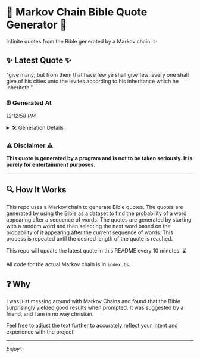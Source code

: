 # 📖 Markov Chain Bible Quote Generator 📖

Infinite quotes from the Bible generated by a Markov chain. ✨

## ✨ Latest Quote ✨
"give many; but from them that have few ye shall give few: every one shall give of his cities unto the levites according to his inheritance which he inheriteth."

### ⏰ Generated At
*12:12:58 PM*

<details>
    <summary>🛠️ Generation Details</summary>
    <p>
        <strong>🌱 Seed:</strong> give<br>
        <strong>🔄 Iterations:</strong> 28<br>
        <strong>📜 Context History:</strong><br>[ give ]: many;<br>[ give, many; ]: but<br>[ give, many;, but ]: from<br>[ give, many;, but, from ]: them<br>[ give, many;, but, from, them ]: that<br>[ give, many;, but, from, them, that ]: have<br>[ many;, but, from, them, that, have ]: few<br>[ but, from, them, that, have, few ]: ye<br>[ from, them, that, have, few, ye ]: shall<br>[ them, that, have, few, ye, shall ]: give<br>[ that, have, few, ye, shall, give ]: few:<br>[ have, few, ye, shall, give, few: ]: every<br>[ few, ye, shall, give, few:, every ]: one<br>[ ye, shall, give, few:, every, one ]: shall<br>[ shall, give, few:, every, one, shall ]: give<br>[ give, few:, every, one, shall, give ]: of<br>[ few:, every, one, shall, give, of ]: his<br>[ every, one, shall, give, of, his ]: cities<br>[ one, shall, give, of, his, cities ]: unto<br>[ shall, give, of, his, cities, unto ]: the<br>[ give, of, his, cities, unto, the ]: levites<br>[ of, his, cities, unto, the, levites ]: according<br>[ his, cities, unto, the, levites, according ]: to<br>[ cities, unto, the, levites, according, to ]: his<br>[ unto, the, levites, according, to, his ]: inheritance<br>[ the, levites, according, to, his, inheritance ]: which<br>[ levites, according, to, his, inheritance, which ]: he<br>[ according, to, his, inheritance, which, he ]: inheriteth.<br>
    </p>
</details>

### ⚠️ Disclaimer ⚠️
**This quote is generated by a program and is not to be taken seriously. It is purely for entertainment purposes.**

---

## 🔍 How It Works

This repo uses a Markov chain to generate Bible quotes. The quotes are generated by using the Bible as a dataset to find the probability of a word appearing after a sequence of words. The quotes are generated by starting with a random word and then selecting the next word based on the probability of it appearing after the current sequence of words. This process is repeated until the desired length of the quote is reached.

This repo will update the latest quote in this README every 10 minutes. ⏳

All code for the actual Markov chain is in `index.ts`.

## ❓ Why

I was just messing around with Markov Chains and found that the Bible surprisingly yielded good results when prompted. 
It was suggested by a friend, and I am in no way christian.

Feel free to adjust the text further to accurately reflect your intent and experience with the project!

---

*Enjoy*✨
